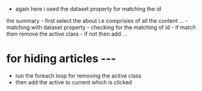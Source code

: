 <!-- Selecting basic three things 
 1. btns
 2. about
 3. articles  -->

 - again here i used the dataset property for matching the id 

 the summary - 
 first select the about i.e comprisies of all the content ...
    - matching with dataset property 
    - checking for the matching of id 
    - if match then remove the active class
    - if not then add ...

 # for hiding articles --- 
   - run the foreach loop for removing the acitve class
   - then add the active to current which is clicked   